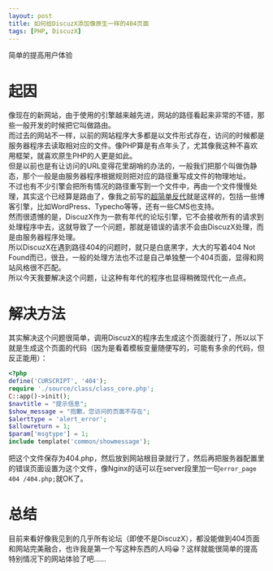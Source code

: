 ```yaml
---
layout: post
title: 如何给DiscuzX添加像原生一样的404页面
tags: [PHP, DiscuzX]
---
```


  简单的提高用户体验<!--more-->    
  
# 起因
  像现在的新网站，由于使用的引擎越来越先进，网站的路径看起来非常的不错，那些一般开发的时候把它叫做路由。   
  而过去的网站不一样，以前的网站程序大多都是以文件形式存在，访问的时候都是服务器程序去读取相对应的文件。像PHP算是有点年头了，尤其像我这种不喜欢用框架，就喜欢原生PHP的人更是如此。   
  但是以前也是有让访问的URL变得花里胡哨的办法的，一般我们把那个叫做伪静态，那个一般是由服务器程序根据规则把对应的路径重写成文件的物理地址。   
  不过也有不少引擎会把所有情况的路径重写到一个文件中，再由一个文件慢慢处理，其实这个已经算是路由了，像我之前写的[超简单反代](/2021/01/06/proxy.html)就是这样的，包括一些博客引擎，比如WordPress、Typecho等等，还有一些CMS也支持。   
  然而很遗憾的是，DiscuzX作为一款有年代的论坛引擎，它不会接收所有的请求到处理程序中去，这就导致了一个问题，那就是错误的请求不会由DiscuzX处理，而是由服务器程序处理。   
  所以DiscuzX在遇到路径404的问题时，就只是白底黑字，大大的写着404 Not Found而已，很丑，一般的处理方法也不过是自己单独整一个404页面，显得和网站风格很不匹配。   
  所以今天我要解决这个问题，让这种有年代的程序也显得稍微现代化一点点。   
  
# 解决方法
  其实解决这个问题很简单，调用DiscuzX的程序去生成这个页面就行了，所以以下就是生成这个页面的代码（因为是看着模板变量随便写的，可能有多余的代码，但反正能用）：   
```php
<?php
define('CURSCRIPT', '404');
require './source/class/class_core.php';
C::app()->init();
$navtitle = "提示信息"; 
$show_message = "抱歉，您访问的页面不存在";
$alerttype = 'alert_error';
$allowreturn = 1;
$param['msgtype'] = 1;
include template('common/showmessage');
```
  把这个文件保存为404.php，然后放到网站根目录就行了，然后再把服务器配置里的错误页面设置为这个文件，像Nginx的话可以在server段里加一句`error_page 404 /404.php;`就OK了。   
  
# 总结
  目前来看好像我见到的几乎所有论坛（即使不是DiscuzX），都没能做到404页面和网站完美融合，也许我是第一个写这种东西的人吗😀？这样就能很简单的提高特别情况下的网站体验了吧……
